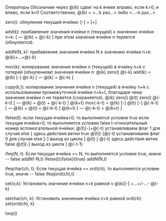 Операторы
Обозначим через @(k) сдвиг на k ячеек вправо, если k>0, и влево, если k<0
 Соответственно, @(k) = >…k раз…> либо <…-k раз…<  

zero(): обнуление текущей ячейки:
    [-]
    =
    [+]

add(k): прибавление значения ячейки n (текущей) к значению ячейки n+k:
    [ — @(k)  + @(-k)  ]
    при этом значение ячейки n теряется (обнуляется).

addN(N, k): прибавление значения ячейки N к значению ячейки n+k:
    @(k)+...+@(-k)

mov(k): копирование значения ячейки n (текущей) в ячейку n+k с потерей (обнулением) значения ячейки n:
    @(k) zero() @(-k) add(k)
    =
    @(k) [-] @(-k) [ — @(k)  + @(-k)  ] 

copy(k,t): копирование значения ячейки n (текущей) в ячейку n+k c использованием промежуточной ячейки n+k+t, благодаря чему значение ячейки n не теряется (сохраняется).
    @(k) zero() @(t) zero() @(-k-t) [ — @(k) + @(t) + @(-k-t) ] @(k+t) mov(-k-t)
    =
    @(k) [-] @(t) [-] @(-k-t) [ — @(k) + @(t) + @(-k-t) ] @(k+t) [ — @(-k-t) + @(k+t) ]

ifelse(t): если текущая ячейка>0, то выполняется условие true если текущая ячейка=0, то выполняется условие false t-относительный номер вспомогательной ячейки:
    @(t)[-]+@(-t) устанавливаем флаг 1 для случая else
    [
        здесь действия ветки true
        @(t)[-]@(-t) устанавливаем флаг 0 для случая else
        [-] выход из цикла
    ]
    @(t)
    [
        @(-t)
        здесь действия ветки false
        @(t)[-] выход из цикла
    ]
    @(-t-1)

ifeq(N, t): Если текущая ячейка == N, то выполняется условие true, иначе -- false
    addN(-N,t)
    ifelse(t){false}{true}
    addN(N,t)

ifeqchar(ch, t): Если текущая ячейка == ord(ch), то выполняется условие true, иначе -- false
    ifeq(ord(ch),t)

set(v,k): Установить значение ячейки n+k равной v
    @(k)[-] +...+/-...- @(-k)

setchar(ch, k): Установить значеение ячейка n+k равной ord(ch)
    set(ord(ch), k)

loop()

